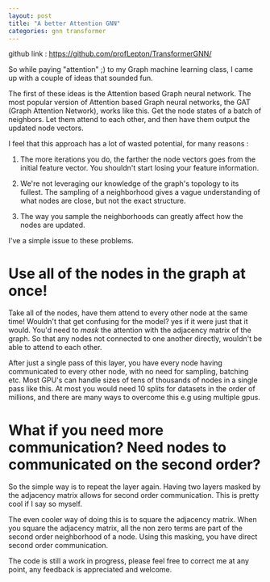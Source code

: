```yaml
---
layout: post
title: "A better Attention GNN"
categories: gnn transformer
---
```


github link : https://github.com/profLepton/TransformerGNN/

So while paying "attention" ;) to my Graph machine learning class, I came up with a couple of ideas that sounded fun. 

The first of these ideas is the Attention based Graph neural network. The most popular version of Attention based Graph neural networks, the GAT (Graph Attention Network), works like this. Get the node states of a batch of neighbors. Let them attend to each other, and then have them output the updated node vectors. 

I feel that this approach has a lot of wasted potential, for many reasons : 

1) The more iterations you do, the farther the node vectors goes from the initial feature vector. You shouldn't start losing your feature information.

2) We're not leveraging our knowledge of the graph's topology to its fullest. The sampling of a neighborhood gives a vague understanding of what nodes are close, but not the exact structure.

3) The way you sample the neighborhoods can greatly affect how the nodes are updated.


I've a simple issue to these problems.

# Use all of the nodes in the graph at once! 

Take all of the nodes, have them attend to every other node at the same time! Wouldn't that get confusing for the model? yes if it were just that it would. You'd need to *mask* the attention with the adjacency matrix of the graph. So that any nodes not connected to one another directly, wouldn't be able to attend to each other. 

After just a single pass of this layer, you have every node having communicated to every other node, with no need for sampling, batching etc. Most GPU's can handle sizes of tens of thousands of nodes in a single pass like this. At most you would need 10 splits for datasets in the order of millions, and there are many ways to overcome this e.g using multiple gpus.

# What if you need more communication? Need nodes to communicated on the second order?

So the simple way is to repeat the layer again. Having two layers masked by the adjacency matrix allows for second order communication.
This is pretty cool if I say so myself. 

The even cooler way of doing this is to square the adjacency matrix. When you square the adjacency matrix, all the non zero terms are part of the second order neighborhood of a node. Using this masking, you have direct second order communication.



The code is still a work in progress, please feel free to correct me at any point, any feedback is appreciated and welcome.

